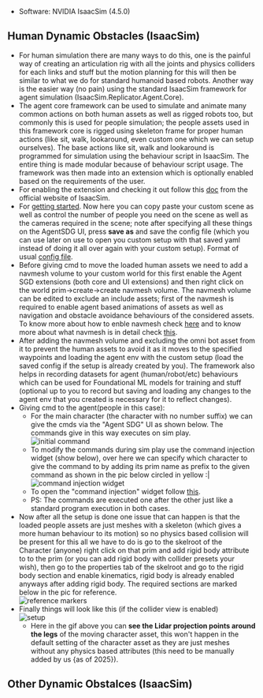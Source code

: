 - Software: NVIDIA IsaacSim (4.5.0)
  
## Human Dynamic Obstacles (IsaacSim)

- For human simulation there are many ways to do this, one is the painful way of creating an articulation rig with all the joints and physics colliders for each links and stuff but the motion planning for this will then be similar to what we do for standard humanoid based robots. Another way is the easier way (no pain) using the standard IsaacSim framework for agent simulation (IsaacSim.Replicator.Agent.Core).
- The agent core framework can be used to simulate and animate many common actions on both human assets as well as rigged robots too, but commonly this is used for people simulation; the people assets used in this framework core is rigged using skeleton frame for proper human actions (like sit, walk, lookaround, even custom one which we can setup ourselves). The base actions like sit, walk and lookaround is programmed for simulation using the behaviour script in IsaacSim. The entire thing is made modular because of behaviour script usage. The framework was then made into an extension which is optionally enabled based on the requirements of the user.
- For enabling the extension and checking it out follow this [doc](https://docs.isaacsim.omniverse.nvidia.com/latest/replicator_tutorials/tutorial_replicator_agent.html#enable-isaacsim-replicator-agent) from the official website of IsaacSim.
- For [getting started](https://docs.isaacsim.omniverse.nvidia.com/latest/replicator_tutorials/tutorial_replicator_agent.html#getting-started). Now here you can copy paste your custom scene as well as control the number of people you need on the scene as well as the cameras required in the scene; note after specifying all these things on the AgentSDG UI, press **save as** and save the config file (which you can use later on use to open you custom setup with that saved yaml instead of doing it all over again with your custom setup). Format of usual [config file](https://docs.isaacsim.omniverse.nvidia.com/latest/replicator_tutorials/tutorial_replicator_agent.html#configuration-file).
- Before giving cmd to move the loaded human assets we need to add a navmesh volume to your custom world for this first enable the Agent SGD extensions (both core and UI extensions) and then right click on the world prim->create->create navmesh volume. The navmesh volume can be edited to exclude an include assets; first of the navmesh is required to enable agent based animations of assets as well as navigation and obstacle avoidance behaviours of the considered assets. To know more about how to enble navmesh check [here](https://docs.isaacsim.omniverse.nvidia.com/latest/replicator_tutorials/ext_replicator-agent/customization.html#building-the-navmesh) and to know more about what navmesh is in detail check [this](https://docs.omniverse.nvidia.com/extensions/latest/ext_navigation-mesh.html).
- After adding the navmesh volume and excluding the omni bot asset from it to prevent the human assets to avoid it as it moves to the specified waypoints and loading the agent env with the custom setup (load the saved config if the setup is already created by you). The framework also helps in recording datasets for agent (human/robot/etc) behaviours which can be used for Foundational ML models for training and stuff (optional up to you to record but saving and loading any changes to the agent env that you created is necessary for it to reflect changes).
- Giving cmd to the agent(people in this case):
  - For the main character (the character with no number suffix) we can give the cmds via the "Agent SDG" UI as shown below. The commands give in this way executes on sim play.
      <div>
        <img src="https://github.com/user-attachments/assets/83745c9b-c092-449d-8188-4213d0850ff4" alt="initial command"/>
      </div>
  - To modify the commands during sim play use the command injection widget (show below), over here we can specify which character to give the command to by adding its prim name as prefix to the given command as shown in the pic below circled in yellow :|
      <div>
        <img src="https://github.com/user-attachments/assets/824d3ff4-6689-4b3f-b610-10f316b9df37" alt="command injection widget"/>
      </div>
  - To open the "command injection" widget follow [this](https://docs.isaacsim.omniverse.nvidia.com/latest/replicator_tutorials/ext_replicator-agent/agent_control.html#command-injection).
  - PS: The commands are executed one after the other just like a standard program execution in both cases.
- Now after all the setup is done one issue that can happen is that the loaded people assets are just meshes with a skeleton (which gives a more human behaviour to its motion) so no physics based collision will be present for this all we have to do is go to the skelroot of the Character (anyone) right click on that prim and add rigid body attribute to to the prim (or you can add rigid body with collider presets your wish), then go to the properties tab of the skelroot and go to the rigid body section and enable kinematics, rigid body is already enabled anyways after adding rigid body. The required sections are marked below in the pic for reference.
      <div>
        <img src="https://github.com/user-attachments/assets/924a369a-db91-410e-b081-79abee9d0c76" alt="reference markers"/>
      </div>
- Finally things will look like this (if the collider view is enabled)
      <div>
        <img src="https://github.com/user-attachments/assets/35a2681a-3a38-4b1a-9be8-2e57b7d18b91" alt="setup"/>
      </div>
  - Here in the gif above you can **see the Lidar projection points around the legs** of the moving character asset, this won't happen in the default setting of the character asset as they are just meshes without any physics based attributes (this need to be manually added by us {as of 2025}).




## Other Dynamic Obstalces (IsaacSim)

